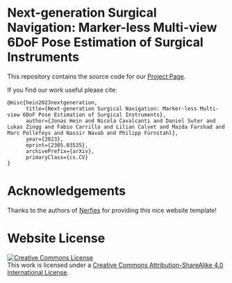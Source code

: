 # Next-generation Surgical Navigation: Marker-less Multi-view 6DoF Pose Estimation of Surgical Instruments

This repository contains the source code for our [Project Page](https://jonashein.github.io/mvpsp/).

If you find our work useful please cite:
```
@misc{hein2023nextgeneration,
      title={Next-generation Surgical Navigation: Marker-less Multi-view 6DoF Pose Estimation of Surgical Instruments}, 
      author={Jonas Hein and Nicola Cavalcanti and Daniel Suter and Lukas Zingg and Fabio Carrillo and Lilian Calvet and Mazda Farshad and Marc Pollefeys and Nassir Navab and Philipp Fürnstahl},
      year={2023},
      eprint={2305.03535},
      archivePrefix={arXiv},
      primaryClass={cs.CV}
}
```

# Acknowledgements
Thanks to the authors of [Nerfies](https://nerfies.github.io/) for providing this nice website template!

# Website License
<a rel="license" href="http://creativecommons.org/licenses/by-sa/4.0/"><img alt="Creative Commons License" style="border-width:0" src="https://i.creativecommons.org/l/by-sa/4.0/88x31.png" /></a><br />This work is licensed under a <a rel="license" href="http://creativecommons.org/licenses/by-sa/4.0/">Creative Commons Attribution-ShareAlike 4.0 International License</a>.
